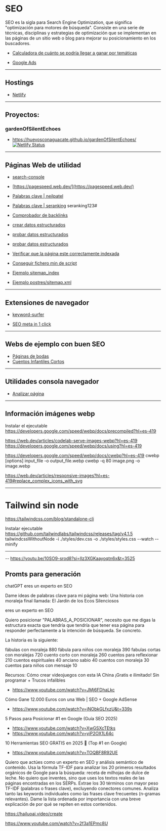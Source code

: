 # SEO

SEO es la sigla para Search Engine Optimization, que significa "optimización para motores de búsqueda". Consiste en una serie de técnicas, disciplinas y estrategias de optimización que se implementan en las páginas de un sitio web o blog para mejorar su posicionamiento en los buscadores.

- [Calculadora de cuánto se podría llegar a ganar por temáticas](https://adsense.google.com/intl/es-419_ALL/start/#calculator)


- [Google Ads](https://adsense.google.com/adsense)

---


## Hostings 
- [Netlify](https://www.netlify.com/)

---


## Proyectos:

### gardenOfSilentEchoes
- https://huevosconaguacate.github.io/gardenOfSilentEchoes/
[![Netlify Status](https://api.netlify.com/api/v1/badges/419b7d20-a567-4778-b6cf-d662a68baa5e/deploy-status)](https://app.netlify.com/sites/el-jardin-de-los-ecos-silenciosos/deploys)

---

## Páginas Web de utilidad

- [search-console](https://search.google.com/search-console/welcome)

- [https://pagespeed.web.dev/](https://pagespeed.web.dev/)

- [Palabras clave | neilpatel](https://app.neilpatel.com/es/ubersuggest/overview/?)

- [Palabras clave | seranking](https://online.seranking.com/research.keywords.html/packet) seranking123#

- [Comprobador de backlinks](https://ahrefs.com/backlink-checker)

- [crear datos estructurados](https://www.google.com/webmasters/markup-helper/)

- [probar datos estructurados](https://search.google.com/test/rich-results?hl=es)

- [probar datos estructurados](https://validator.schema.org/)

- [Verificar que la página este correctamente indexada](site:el-jardin-de-los-ecos-silenciosos.netlify.app)

- [Conseguir fichero min de script](https://www.toptal.com/developers/javascript-minifier)

- [Ejemplo sitemap_index](https://www.directoalpaladar.com/sitemap_index.xml)

- [Ejemplo postres/sitemap.xml](https://www.directoalpaladar.com/categoria/postres/sitemap.xml)

---

## Extensiones de navegador

- [keyword-surfer](https://chromewebstore.google.com/detail/keyword-surfer/bafijghppfhdpldihckdcadbcobikaca?hl=es&pli=1)

- [SEO meta in 1 click](https://chromewebstore.google.com/detail/seo-meta-in-1-click/bjogjfinolnhfhkbipphpdlldadpnmhc?hl=es)

---


## Webs de ejemplo con buen SEO

- [Páginas de bodas](https://fotografobodasantcugat.com/)
- [Cuentos Infantiles Cortos](https://www.mundoprimaria.com/cuentos-infantiles-cortos/cuentos-moraleja)

---

## Utilidades consola navegador

- [Analizar página](https://developer.chrome.com/docs/lighthouse/overview?hl=es-419)

---

## Información imágenes webp
   Instalar el ejecutable
   https://developers.google.com/speed/webp/docs/precompiled?hl=es-419

   https://web.dev/articles/codelab-serve-images-webp?hl=es-419
   https://developers.google.com/speed/webp/docs/using?hl=es-419

   https://developers.google.com/speed/webp/docs/cwebp?hl=es-419
   cwebp [options] input_file -o output_file.webp
   cwebp -q 80 image.png -o image.webp

   https://web.dev/articles/responsive-images?hl=es-419#replace_complex_icons_with_svg

---

# Tailwind sin node
   https://tailwindcss.com/blog/standalone-cli

   Instalar ejecutable
   https://github.com/tailwindlabs/tailwindcss/releases/tag/v4.1.5
   tailwindcssWithoutNode -i ./styles/dev.css -o ./styles/styles.css --watch --minify

---


-- https://youtu.be/10SO9-srod8?si=Ilz3XGKaayoqtn6x&t=3525


## Promts para generación


chatGPT
eres un experto en SEO

Dame ideas de palabras clave para mi página web:
Una historia con moraleja final llamada: El Jardín de los Ecos Silenciosos

eres un experto en SEO

Quiero posicionar "PALABRAS_A_POSICIONAR", necesito que me digas
la estructura exacta que tendría que tendría que tener esa página para
responder perfectamente a la intención de búsqueda. Se concreto.

La historia es la siguiente:





fábulas con moraleja 880
fábula para niños con moraleja 390
fabulas cortas con moralejas 720
cuento corto con moraleja 260
cuentos para reflexionar 210
cuentos espirituales 40
anciano sabio 40
cuentos con moraleja 30
cuentos para niños con mensaje 10

Recursos:
Cómo crear videojuegos con esta IA China ¡Gratis e ilimitado! Sin programar + Trucos infalibles

- https://www.youtube.com/watch?v=JMj6FDhaLkc


Cómo Gane 12.000 Euros con una Web | SEO + Google AdSense

- https://www.youtube.com/watch?v=jNObkGLfxzU&t=339s


5 Pasos para Posicionar #1 en Google (Guía SEO 2025)
- https://www.youtube.com/watch?v=XwGSXcTEtks
- https://www.youtube.com/watch?v=yiP2OX1L64c

10 Herramientas SEO GRATIS en 2025 🥇 (Top #1 en Google)
- https://www.youtube.com/watch?v=TOQBF8R92UE

Quiero que actúes como un experto en SEO y análisis semántico de contenido. Usa la fórmula TF-IDF para analizar los 20 primeros resultados orgánicos de Google para la búsqueda: receta de milhojas de dulce de leche. No quiero que inventes, sino que uses los textos reales de las páginas encontradas en los SERPs. Extrae los 30 términos con mayor peso TF-IDF (palabras o frases clave), excluyendo conectores comunes. Analiza tanto las keywords individuales como las frases clave frecuentes (n-gramas relevantes). Dame la lista ordenada por importancia con una breve explicación de por qué se repiten en estos contenidos.



https://hailuoai.video/create

https://www.youtube.com/watch?v=2f3a1EPmc8U